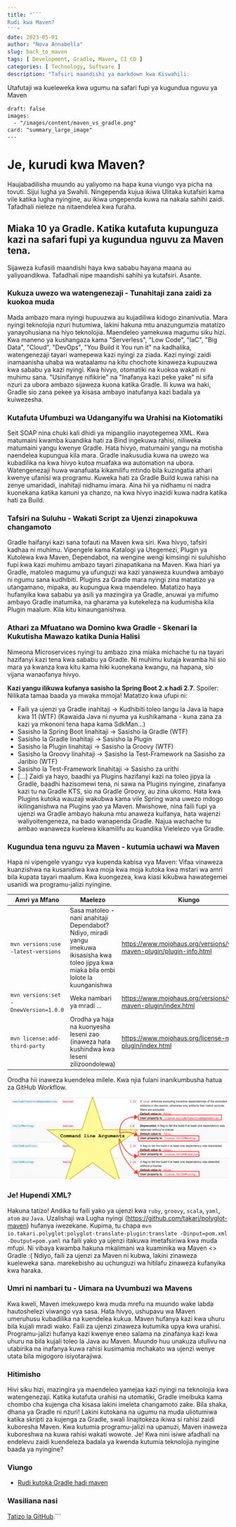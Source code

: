 ```yaml
---
title: "```
Rudi kwa Maven?
```"
date: 2023-05-01
author: "Nova Annabella"
slug: back_to_maven
tags: [ Development, Gradle, Maven, CI_CD ]
categories: [ Technology, Software ]
description: "Tafsiri maandishi ya markdown kwa Kiswahili:
```
Utafutaji wa kueleweka kwa ugumu na safari fupi ya kugundua nguvu ya Maven
```"
draft: false
images:
  - "/images/content/maven_vs_gradle.png"
card: "summary_large_image"
---
```



# Je, kurudi kwa Maven?

Haujabadilisha muundo au yaliyomo na hapa kuna viungo vya picha na tovuti. Sijui lugha ya Swahili. Ningependa kujua
ikiwa Ulitaka kutafsiri kama vile katika lugha nyingine, au ikiwa ungependa kuwa na nakala sahihi zaidi. Tafadhali
nieleze na nitaendelea kwa furaha.

## Miaka 10 ya Gradle. Katika kutafuta kupunguza kazi na safari fupi ya kugundua nguvu za Maven tena.

Sijaweza kufasili maandishi haya kwa sababu hayana maana au yaliyoandikwa. Tafadhali nipe maandishi sahihi ya kutafsiri.
Asante.

### Kukuza uwezo wa watengenezaji - Tunahitaji zana zaidi za kuokoa muda

Mada ambazo mara nyingi hupuuzwa au kujadiliwa kidogo zinanivutia. Mara nyingi teknolojia nzuri hutumiwa, lakini hakuna
mtu anazungumzia matatizo yanayohusiana na hiyo teknolojia. Maendeleo yamekuwa magumu siku hizi. Kwa maneno ya
kushangaza kama "Serverless", "Low Code", "IaC", "Big Data", "Cloud", "DevOps", "You Build it You run it" na kadhalika,
watengenezaji tayari wamepewa kazi nyingi za ziada. Kazi nyingi zaidi inamaanisha uhaba wa wataalamu na kitu chochote
kinaweza kupuuzwa kwa sababu ya kazi nyingi. Kwa hivyo, otomatiki na kuokoa wakati ni muhimu sana. "Usinifanye
nifikirie" na "Inafanya kazi peke yake" ni sifa nzuri za ubora ambazo sijaweza kuona katika Gradle. Ili kuwa wa haki,
Gradle sio zana pekee ya kisasa ambayo inatufanya kazi badala ya kuiwezesha.

### Kutafuta Ufumbuzi wa Udanganyifu wa Urahisi na Kiotomatiki

Seit SOAP nina chuki kali dhidi ya mipangilio inayotegemea XML. Kwa matumaini kwamba kuandika hati za Bind ingekuwa
rahisi, niliweka matumaini yangu kwenye Gradle. Hata hivyo, matumaini yangu na motisha naendelea kupungua kila mara.
Gradle inakusudia kuwa na uwezo wa kubadilika na kwa hivyo kutoa muafaka wa automation na ubora. Watengenezaji huwa
wanafuata kikamilifu mtindo bila kuzingatia athari kwenye ufanisi wa programu. Kuweka hati za Gradle Build kuwa rahisi
na zenye umaridadi, inahitaji nidhamu imara. Aina hii ya nidhamu ni nadra kuonekana katika kanuni ya chanzo, na kwa
hivyo inazidi kuwa nadra katika hati za Build.

### Tafsiri na Suluhu - Wakati Script za Ujenzi zinapokuwa changamoto

Gradle haifanyi kazi sana tofauti na Maven kwa siri. Kwa hivyo, tafsiri kadhaa ni muhimu. Vipengele kama Katalogi ya
Utegemezi, Plugin ya Kutolewa kwa Maven, Dependabot, na wengine wengi kimsingi ni suluhisho fupi kwa kazi muhimu ambazo
tayari zinapatikana na Maven. Kwa hiari ya Gradle, matoleo magumu ya ufunguzi wa kazi yanaweza kuundwa ambayo ni ngumu
sana kudhibiti. Plugins za Gradle mara nyingi zina matatizo ya utangamano, mipaka, au kupungua kwa maendeleo. Matatizo
haya hufanyika kwa sababu ya asili ya mazingira ya Gradle, anuwai ya mifumo ambayo Gradle inatumika, na gharama ya
kutekeleza na kudumisha kila Plugin maalum. Kila kitu kinaunganishwa.

### Athari za Mfuatano wa Domino kwa Gradle - Skenari la Kukutisha Mawazo katika Dunia Halisi

Nimeona Microservices nyingi tu ambazo zina miaka michache tu na tayari hazifanyi kazi tena kwa sababu ya Gradle. Ni muhimu kutaja kwamba hii sio mara ya kwanza kwa kitu kama hiki kuonekana kwangu, na hapana, sio vijana wanaofanya hivyo.

**Kazi yangu ilikuwa kufanya sasisho la Spring Boot 2.x hadi 2.7**. Spoiler: Nilikata tamaa baada ya mwaka mmoja! Matatizo kwa ufupi ni:

* Faili ya ujenzi ya Gradle inahitaji -> Kudhibiti toleo langu la Java la hapa kwa 11 (WTF) (Kawaida Java ni nyuma ya kushikamana - kuna zana za kazi ya mkononi tena hapa kama SdkMan...)
* Sasisho la Spring Boot linahitaji -> Sasisho la Gradle (WTF)
* Sasisho la Gradle linahitaji -> Sasisho la Plugin
* Sasisho la Plugin linahitaji -> Sasisho la Groovy (WTF)
* Sasisho la Groovy linahitaji -> Sasisho la Test-Framework na Sasisho za Jaribio (WTF)
* Sasisho la Test-Framework linahitaji -> Sasisho za urithi
* \[...\]
  Zaidi ya hayo, baadhi ya Plugins hazifanyi kazi na toleo jipya la Gradle, baadhi hazisomewi tena, ni sawa na Plugins nyingine, zinafanya kazi tu na Gradle KTS, sio na Gradle Groovy, au zina ukomo. Hata kwa Plugins kutoka wauzaji wakubwa kama vile Spring wana uwezo mdogo ikilinganishwa na Plugins yao ya Maven. Mwishowe, nina faili fupi ya ujenzi wa Gradle ambayo hakuna mtu anaweza kuifanya, hata wajenzi waliyoitengeneza, na bado wanapenda Gradle. Najua wachache tu ambao wanaweza kuelewa kikamilifu au kuandika Vielelezo vya Gradle.

### Kugundua tena nguvu za Maven - kutumia uchawi wa Maven

Hapa ni vipengele vyangu vya kupenda kabisa vya Maven:
Vifaa vinaweza kuanzishwa na kusanidiwa kwa moja kwa moja kutoka kwa mstari wa amri bila kupata tayari maalum. Kwa kuongezea, kwa kiasi kikubwa hawategemei usanidi wa programu-jalizi nyingine.

| Amri ya Mfano | Maelezo | Kiungo |
| --- | --- | --- |
| `mvn versions:use -latest-versions` | Sasa matoleo - nani anahitaji Dependabot? Ndiyo, miradi yangu imekuwa ikisasisha kwa toleo jipya kwa miaka bila ombi lolote la kuunganishwa | https://www.mojohaus.org/versions/versions-maven-plugin/plugin-info.html |
| `mvn versions:set -DnewVersion=1.0.0` | Weka nambari ya mradi ... | https://www.mojohaus.org/versions/versions-maven-plugin/index.html |
| `mvn license:add-third-party` | Orodha ya haja na kuonyesha leseni zao (inaweza hata kushindwa kwa leseni zilizoondolewa) | https://www.mojohaus.org/license-maven-plugin/index.html |

Orodha hii inaweza kuendelea milele. Kwa njia fulani inanikumbusha hatua za GitHub Workflow.

![maven_plugin_command_line_args](/images/content/maven_plugin_command_line_args.png)

### Je! Hupendi XML?

Hakuna tatizo! Andika tu faili yako ya ujenzi kwa `ruby`, `groovy`, `scala`, `yaml`, `atom` au `Java`. Uzalishaji wa Lugha nyingi (https://github.com/takari/polyglot-maven) hufanya iwezekane. Kupima, tu chapa `mvn io.takari.polyglot:polyglot-translate-plugin:translate -Dinput=pom.xml -Doutput=pom.yaml` na faili yako ya ujenzi itakuwa imetafsiriwa kwa muda mfupi. Ni vibaya kwamba hakuna mkalimani wa kuaminika wa Maven <> Gradle :( Ndiyo, faili za ujenzi za Maven ni kubwa, lakini zinaweza kueleweka sana. marekebisho au uchunguzi wa hitilafu zinaweza kufanyika kwa haraka.

### Umri ni nambari tu - Uimara na Uvumbuzi wa Mavens

Kwa kweli, Maven imekuwepo kwa muda mrefu na muundo wake labda hautoshelezi viwango vya sasa. Hata hivyo, ushupavu wa Maven umeruhusu kubadilika na kuendelea kukua. Maven hufanya kazi kwa uhuru bila kujali mradi wako. Faili za ujenzi zinaweza kutumika upya kwa urahisi. Programu-jalizi hufanya kazi kwenye eneo salama na zinafanya kazi kwa uhuru na bila kujali toleo la Java au Maven. Muundo huu unakuza utulivu na utabirika na inafanya kuwa rahisi kusimamia mchakato wa ujenzi wenye utata bila migogoro isiyotarajiwa.

### Hitimisho

Hivi siku hizi, mazingira ya maendeleo yamejaa kazi nyingi na teknolojia kwa watengenezaji. Katika kutafuta urahisi na
utomatiki, Gradle imeibuka kama chombo cha kujenga cha kisasa lakini imeleta changamoto zake. Bila shaka, dhana ya 
Gradle ni nzuri! Lakini kutokana na ugumu na muda uliotumiwa katika skripti za kujenga za Gradle, swali linajitokeza ikiwa 
si rahisi zaidi kuboresha Maven. Kwa kutumia programu-jalizi na upanuzi, Maven inaweza kuboreshwa na kuwa rahisi wakati wowote.
Je! Kwa nini isiwe afadhali na endelevu zaidi kuendeleza badala ya kwenda kutumia teknolojia nyingine baada ya nyingine?

### Viungo

* [Rudi kutoka Gradle hadi maven](https://phauer.com/2018/moving-back-from-gradle-to-maven/)

### Wasiliana nasi

[Tatizo la GitHub](https://github.com/NovaAnnabella/the_unspoken/issues/new/choose).```
